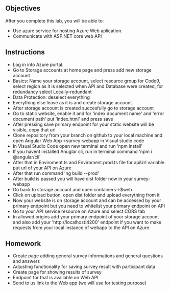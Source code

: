 ## Objectives

After you complete this lab, you will be able to:
-   Use azure service for hosting Azure Web aplication.
-   Communicate with ASP.NET core web API

## Instructions
- Log in into Azure portal. 
- Go to Storage accounts at home page and press add new storage account
- Basics: Name your storage account, select resource group for Code9, select region as it is selected when API and Database were created, for redundancy select Locally-redundant
- Data Protection: deselect everything
- Everything else leave as it is and create storage account.
- After storage account is created succesfully go to storage account
- Go to static website, enable it and for 'index document name' and 'error document path' put 'index.html' and press save
- After pressing save primary endpoint for your static website will be visible, copy that url
- Clone repository from your branch on github to your local machine
and open Angular Web App->survey-webapp in Visual studio code
- In Visual Studio Code open new terminal and run 'npm install'
- If you havent installed Anuglar cli, run in terminal command 'npm i @angular/cli'
- After that in Enviroment.ts and Enviroment.prod.ts file for 
 apiUrl variable put url of your API on Azure
- After that run command 'ng build --prod'
- After build is passed you will have dist folder now in your survey-webapp 
- Go back to storage account and open containers->$web
- Click on upload button, open dist folder and upload everything from it
- Now your website is on storage account and can be accessed by your primary endpoint but you need to whitelist your primary endpoint on API
- Go to your API service resource on Azure and select CORS tab
- In allowed origins add your primary endpoint of your storage account and also add your 'http://localhost:4200' endpoint if you want to make requests from your local instance of webapp to the API on Azure

## Homework
- Create page adding general survey informations and general questions and answers
- Adjusting functionality for saving survey result with participant data
- Create page for showing results of survey
- Endpoint for that is available on Web API
- Send to us link to the Web app (we will use for testing purpose)
